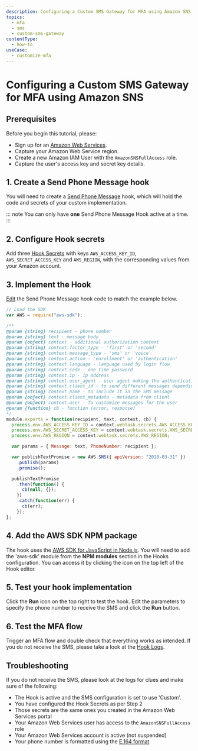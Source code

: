 ```yaml
---
description: Configuring a Custom SMS Gateway for MFA using Amazon SNS
topics:
  - mfa
  - sms
  - custom-sms-gateway 
contentType:
  - how-to
useCase:
  - customize-mfa
---
```

# Configuring a Custom SMS Gateway for MFA using Amazon SNS

## Prerequisites

Before you begin this tutorial, please:

* Sign up for an [Amazon Web Services](https://portal.aws.amazon.com/billing/signup#/start).
* Capture your Amazon Web Service region.
* Create a new Amazon IAM User with the `AmazonSNSFullAccess` role. 
* Capture the user's access key and secret key details.

## 1. Create a Send Phone Message hook 

You will need to create a [Send Phone Message](/hooks/extensibility-points/send-phone-message) hook, which will hold the code and secrets of your custom implementation.

::: note
You can only have **one** Send Phone Message Hook active at a time.
:::

## 2. Configure Hook secrets

Add three [Hook Secrets](/hooks/secrets/create) with keys `AWS_ACCESS_KEY_ID`, `AWS_SECRET_ACCESS_KEY` and `AWS_REGION`, with the corresponding values from your Amazon account.

## 3. Implement the Hook

[Edit](/hooks/update) the Send Phone Message hook code to match the example below.

```js
// Load the SDK
var AWS = require("aws-sdk");

/**
@param {string} recipient - phone number
@param {string} text - message body
@param {object} context - additional authorization context
@param {string} context.factor_type - 'first' or 'second'
@param {string} context.message_type - 'sms' or 'voice'
@param {string} context.action - 'enrollment' or 'authentication'
@param {string} context.language - language used by login flow
@param {string} context.code - one time password
@param {string} context.ip - ip address
@param {string} context.user_agent - user agent making the authentication request
@param {string} context.client_id - to send different messages depending on the client id
@param {string} context.name - to include it in the SMS message
@param {object} context.client_metadata - metadata from client
@param {object} context.user - To customize messages for the user
@param {function} cb - function (error, response)
*/
module.exports = function(recipient, text, context, cb) {
  process.env.AWS_ACCESS_KEY_ID = context.webtask.secrets.AWS_ACCESS_KEY_ID;
  process.env.AWS_SECRET_ACCESS_KEY = context.webtask.secrets.AWS_SECRET_ACCESS_KEY;
  process.env.AWS_REGION = context.webtask.secrets.AWS_REGION;

  var params = { Message: text, PhoneNumber: recipient };

  var publishTextPromise = new AWS.SNS({ apiVersion: "2010-03-31" })
    .publish(params)
    .promise();

  publishTextPromise
    .then(function() {
      cb(null, {});
    })
    .catch(function(err) {
      cb(err);
    });
};
```

## 4. Add the AWS SDK NPM package

The hook uses the [AWS SDK for JavaScript in Node.js](https://aws.amazon.com/sdk-for-node-js/). You will need to add the 'aws-sdk' module from the **NPM modules** section in the Hooks configuration. You can access it by clicking the icon on the top left of the Hook editor.

## 5. Test your hook implementation

Click the **Run** icon on the top right to test the hook. Edit the parameters to specify the phone number to receive the SMS and click the **Run** button.

## 6. Test the MFA flow

Trigger an MFA flow and double check that everything works as intended. If you do not receive the SMS, please take a look at the [Hook Logs](/hooks/view-logs).

## Troubleshooting

If you do not receive the SMS, please look at the logs for clues and make sure of the following:

- The Hook is active and the SMS configuration is set to use 'Custom'.
- You have configured the Hook Secrets as per Step 2
- Those secrets are the same ones you created in the Amazon Web Services portal
- Your Amazon Web Services user has access to the `AmazonSNSFullAccess` role
- Your Amazon Web Services account is active (not suspended)
- Your phone number is formatted using the [E.164 format](https://en.wikipedia.org/wiki/E.164)
